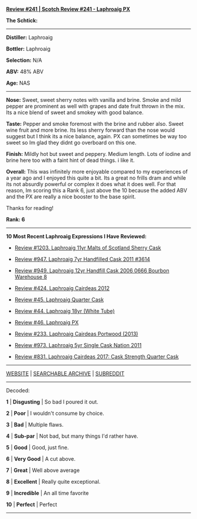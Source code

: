 
[**Review #241 | Scotch Review #241 - Laphroaig PX**]( https://t8ke.review/review-241-laphroaig-px/)

**The Schtick:** 

-----

**Distiller:** Laphroaig

**Bottler:** Laphroaig

**Selection:** N/A

**ABV:**  48% ABV

**Age:** NAS 

-----

**Nose:**  Sweet, sweet sherry notes with vanilla and brine. Smoke and mild pepper are prominent as well with grapes and date fruit thrown in the mix. Its a nice blend of sweet and smokey with good balance.

**Taste:** Pepper and smoke foremost with the brine and rubber also. Sweet wine fruit and more brine. Its less sherry forward than the nose would suggest but I think its a nice balance, again. PX can sometimes be way too sweet so Im glad they didnt go overboard on this one.

**Finish:** Mildly hot but sweet and peppery. Medium length. Lots of iodine and brine here too with a faint hint of dead things. i like it.

**Overall:** This was infinitely more enjoyable compared to my experiences of a year ago and I enjoyed this quite a bit. Its a great no frills dram and while its not absurdly powerful or complex it does what it does well. For that reason, Im scoring this a Rank 6, just above the 10 because the added ABV and the PX are really a nice booster to the base spirit.

Thanks for reading!

**Rank: 6**

----- 

**10 Most Recent Laphroaig Expressions I Have Reviewed:** 

- [Review #1203. Laphroaig 11yr Malts of Scotland Sherry Cask ]( https://t8ke.review/review-1203-laphroaig-11yr-malts-of-scotland-sherry-cask) 

- [Review #947. Laphroaig 7yr Handfilled Cask 2011 #3614]( https://t8ke.review/review-947-laphroaig-7yr-handfill-cask-2011-oloroso-3614/) 

- [Review #949. Laphroaig 12yr Handfill Cask 2006 0666 Bourbon Warehouse 8]( https://t8ke.review/review-949-laphroaig-12yr-handfill-cask-2006-666/) 

- [Review #424. Laphroaig Cairdeas 2012]( https://t8ke.review/review-424-laphroaig-cairdeas-2012/) 

- [Review #45. Laphroaig Quarter Cask]( https://t8ke.review/review-45-laphroaig-quarter-cask/) 

- [Review #44. Laphroaig 18yr (White Tube)]( https://t8ke.review/review-44-laphroaig-18-white-tube/) 

- [Review #46. Laphroaig PX]( https://t8ke.review/review-46-laphroaig-px-re-review/) 

- [Review #233. Laphroaig Cairdeas Portwood (2013)]( https://t8ke.review/review-233-laphroaig-cairdeas-portwood-2013/) 

- [Review #973. Laphroaig 5yr Single Cask Nation 2011]( https://t8ke.review/review-973-laphroaig-5yr-single-cask-nation-2011/) 

- [Review #831. Laphroaig Cairdeas 2017: Cask Strength Quarter Cask]( https://t8ke.review/review-831-laphroaig-cairdeas-2017-cask-strength-quarter-cask/) 

-----

[WEBSITE](https://t8ke.review) | [SEARCHABLE ARCHIVE](https://t8ke.review/review-archive/) | [SUBREDDIT](https://reddit.com/r/t8kereviews)

-----

Decoded:

**1** | **Disgusting** | So bad I poured it out.

**2** | **Poor** | I wouldn't consume by choice.

**3** | **Bad** | Multiple flaws.

**4** | **Sub-par** | Not bad, but many things I'd rather have.

**5** | **Good** | Good, just fine.

**6** | **Very Good** | A cut above.

**7** | **Great** | Well above average

**8** | **Excellent** | Really quite exceptional.

**9** | **Incredible** | An all time favorite

**10** | **Perfect** | Perfect

----

